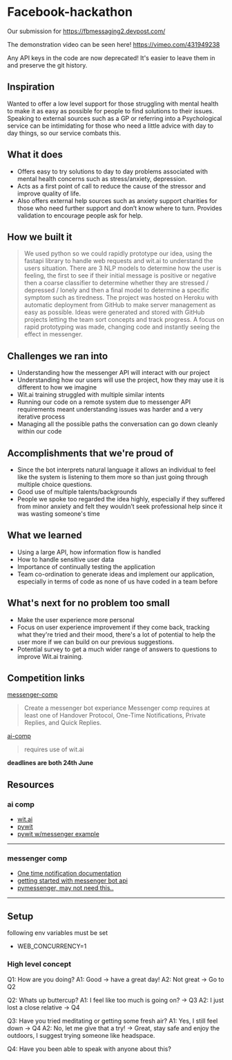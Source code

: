 # Facebook-hackathon

Our submission for https://fbmessaging2.devpost.com/

The demonstration video can be seen here! https://vimeo.com/431949238

Any API keys in the code are now deprecated! It's easier to leave them in and preserve the git history.


## Inspiration
Wanted to offer a low level support for those struggling with mental health to make it as easy as possible for people to find solutions to their issues. Speaking to external sources such as a GP or referring into a Psychological service can be intimidating for those who need a little advice with day to day things, so our service combats this.

## What it does
- Offers easy to try solutions to day to day problems associated with mental health concerns such as stress/anxiety, depression. 
- Acts as a first point of call to reduce the cause of the stressor and improve quality of life. 
- Also offers external help sources such as anxiety support charities for those who need further support and don’t know where to turn. Provides validation to encourage people ask for help.

## How we built it
> We used python so we could rapidly prototype our idea, using the fastapi library to handle web requests and wit.ai to understand the users situation. There are 3 NLP models to determine how the user is feeling, the first to see if their initial message is positive or negative then a coarse classifier to determine whether they are stressed / depressed / lonely and then a final model to determine a specific symptom such as tiredness. The project was hosted on Heroku with automatic deployment from GitHub to make server management as easy as possible. Ideas were generated and stored with GitHub projects letting the team sort concepts and track progress. A focus on rapid prototyping was made, changing code and instantly seeing the effect in messenger.

## Challenges we ran into
- Understanding how the messenger API will interact with our project
- Understanding how our users will use the project, how they may use it is different to how we imagine
- Wit.ai training struggled with multiple similar intents
- Running our code on a remote system due to messenger API requirements meant understanding issues was harder and a very iterative process
- Managing all the possible paths the conversation can go down cleanly within our code

## Accomplishments that we're proud of
- Since the bot interprets natural language it allows an individual to feel like the system is listening to them more so than just going through multiple choice questions.
- Good use of multiple talents/backgrounds
- People we spoke too regarded the idea highly, especially if they suffered from minor anxiety and felt they wouldn’t seek professional help since it was wasting someone's time

## What we learned
- Using a large API, how information flow is handled
- How to handle sensitive user data
- Importance of continually testing the application
- Team co-ordination to generate ideas and implement our application, especially in terms of code as none of us have coded in a team before

## What's next for no problem too small
- Make the user experience more personal
- Focus on user experience improvement if they come back, tracking what they're tried and their mood, there's a lot of potential to help the user more if we can build on our previous suggestions.
- Potential survey to get a much wider range of answers to questions to improve Wit.ai training.


## Competition links

[messenger-comp](https://fbmessaging2.devpost.com/?ref_content=online-hackathons&ref_feature=challenge&ref_medium=facebook-channel)
> Create a messenger bot experiance
> Messenger comp requires at least one of Handover Protocol, One-Time Notifications, Private Replies, and Quick Replies.

[ai-comp](https://fbai2.devpost.com/?ref_content=online-hackathons&ref_feature=challenge&ref_medium=facebook-channel)
> requires use of wit.ai

**deadlines are both 24th June**

## Resources

### ai comp

- [wit.ai](https://wit.ai)
- [pywit](https://github.com/wit-ai/pywit)
- [pywit w/messenger example](https://github.com/wit-ai/pywit/blob/master/examples/messenger.py)

--- 

### messenger comp
- [One time notification documentation](https://developers.facebook.com/docs/messenger-platform/send-messages/one-time-notification/)
- [getting started with messenger bot api](https://developers.facebook.com/docs/messenger-platform/getting-started)
- [pymessenger, may not need this..](https://github.com/davidchua/pymessenger)


---

## Setup

following env variables must be set
- WEB_CONCURRENCY=1

### High level concept

Q1: How are you doing?
A1: Good -> have a great day!
A2: Not great -> Go to Q2

Q2: Whats up buttercup?
A1: I feel like too much is going on? -> Q3
A2: I just lost a close relative -> Q4

Q3: Have you tried meditating or getting some fresh air?
A1: Yes, I still feel down -> Q4
A2: No, let me give that a try! -> Great, stay safe and enjoy the outdoors, I suggest trying someone like headspace.

Q4: Have you been able to speak with anyone about this?
